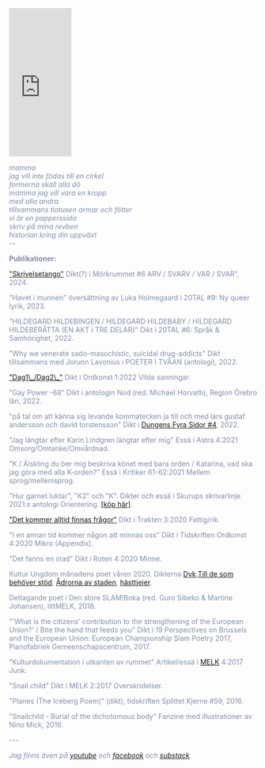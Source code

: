 

<iframe width="25%" height="300" scrolling="no" frameborder="no" allow="autoplay" src="https://w.soundcloud.com/player/?url=https%3A//api.soundcloud.com/users/246800466&color=%23ff5500&auto_play=false&hide_related=false&show_comments=true&show_user=true&show_reposts=false&show_teaser=true&visual=true" class= "right"></iframe>

<span style="color: rgb(131, 141, 168)">

<i>mamma<br>
jag vill inte födas till en cirkel<br>
formerna skall alla dö<br>
mamma jag vill vara en kropp<br>
med alla andra<br>
tillsammans tiotusen armar och fötter<br>
vi är en papperssida<br>
skriv på mina revben<br>
historian kring din uppväxt<br>
    --<br></i>
</span>

<p>
    <b>Publikationer:</b>
</p>
    <a href="https://morkrummet.biskopsarno.se/nummer/01/skrivelsetango/">"Skrivelsetango"</a> Dikt(?) i Mörkrummet #6 ARV / SVARV / VAR / SVAR", 2024.
</p>
<p>
   "Havet i munnen" översättning av Luka Holmegaard i 20TAL #9: Ny queer lyrik, 2023.
</p>
<p>
   "HILDEGARD HILDEBINGEN / HILDEGARD HILDEBABY / HILDEGARD HILDEBERÄTTA (EN AKT I TRE DELAR)" Dikt i 20TAL #6: Språk & Samhörighet, 2022. 
</p>
<p>
    "Why we venerate sado-masochistic, suicidal drug-addicts" Dikt tillsammans med Jorunn Lavonius i POETER I TVÅAN (antologi), 2022.
</p>
<p>
    <a href="https://reneegyllensvaan.github.io/frej-haar/Bodea.Brochure.pdf">"Dag1\_/Dag2\_"</a> Dikt i Ordkonst 1:2022 Vilda sanningar.
</p>
<p>
    "Gay Power -68" Dikt i antologin Nod (red. Michael Horvath), Region Örebro län, 2022.
</p>
<p>
    "på tal om att känna sig levande kommatecken ja till och med lars gustaf andersson och david torstensson" Dikt i <a href="https://textdungen.com/2022/01/15/dungens-fyra-sidor-4/">Dungens Fyra Sidor #4</a>, 2022.
</p>
<p>
    "Jag längtar efter Karin Lindgren längtar efter mig" Essä i Astra 4:2021 Omsorg/Omtanke/Omvårdnad.
</p>
<p>
    "K / Älskling du ber mig beskriva könet med bara orden / Katarina, vad ska jag göra med alla K-orden?" Essä i Kritiker 61-62:2021 Mellem sprog/mellemsprog. 
</p>
<p>
    "Hur garnet luktar", "K2" och "K". Dikter och essä i Skurups skrivarlinje 2021:s antologi Orientering. <a href="https://www.bokus.com/bok/9789198396041/orientering-skurups-skrivarlinje-2021/?utm_campaign=boktugg.se&utm_medium=Tradedoubler%20CPC&utm_source=tradedoubler">[köp här]</a>.
</p>
<p>
    <a href="https://trakten.nu/tavling-fattig-rik/det-kommer-alltid-finnas-fragor/">"Det kommer alltid finnas frågor"</a> Dikt i Trakten 3:2020 Fattig/rik.
</p>
<p>
    "I en annan tid kommer någon att minnas oss" Dikt i Tidskriften Ordkonst 4:2020 Mikro (Appendix).
</p>
<p>
    "Det fanns en stad" Dikt i Roten 4:2020 Minne.
</p>
<p>
    Kultur Ungdom månadens poet våren 2020. Dikterna <a href="https://www.kulturungdom.se/genre/text/353-poesi-dyk">Dyk</a>,<a href="https://www.kulturungdom.se/genre/text/360-poesi-till-de-som-behover-stod">Till de som behöver stöd</a>, <a href="https://www.kulturungdom.se/genre/text/365-poesi-adrorna-av-staden">Ådrorna av staden</a>, <a href="https://www.kulturungdom.se/genre/text/345-poesi-hasttjejer">hästtjejer</a>.
</p>
<p>
    Deltagande poet i Den store SLAM!Boka (red. Guro Sibeko & Martine Johansen), littMELK, 2018.
</p>
<p>
    "'What is the citizens' contribution to the strengthening of the European Union?' / Bite the hand that feeds you" Dikt i 19 Perspectives on Brussels and the European Union: European Championship Slam Poetry 2017, Pianofabriek Gemeenschapscentrum, 2017.
</p>
<p> 
    "Kulturdokumentation i utkanten av rummet" Artikel/essä i <a href="https://www.melkmag.com/tidsskriftet.html">MELK</a> 4:2017 Junk.
</p>
<p>
    "Snail child" Dikt i MELK 2:2017 Overskridelser. 
</p>
<p>
    "Planes (The Iceberg Poem)" (dikt), tidskriften Splittet Kjerne #59, 2016.
</p>
<p>
    "Snailchild - Burial of the dichotomous body" Fanzine med illustrationer av Nino Mick, 2016.
</p>
<p>
    ---
</p>
<p> 
    <i>Jag finns även på <a href="https://www.youtube.com/channel/UC2s2s3xzblnpZvomksmn-lA">youtube</a> och <a href="https://www.facebook.com/frejhaarpoetry/">facebook</a> och <a href="https://frojdenfrojdenfrojden.substack.com">substack</a>.</i>
</p>
